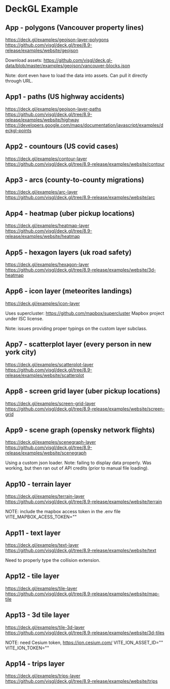 # DeckGL Example

## App - polygons (Vancouver property lines)

https://deck.gl/examples/geojson-layer-polygons
https://github.com/visgl/deck.gl/tree/8.9-release/examples/website/geojson

Download assets:
https://github.com/visgl/deck.gl-data/blob/master/examples/geojson/vancouver-blocks.json

Note: dont even have to load the data into assets.
Can pull it directly through URL.

## App1 - paths (US highway accidents)

https://deck.gl/examples/geojson-layer-paths
https://github.com/visgl/deck.gl/tree/8.9-release/examples/website/highway
https://developers.google.com/maps/documentation/javascript/examples/deckgl-points

## App2 - countours (US covid cases)

https://deck.gl/examples/contour-layer
https://github.com/visgl/deck.gl/tree/8.9-release/examples/website/contour

## App3 - arcs (county-to-county migrations)

https://deck.gl/examples/arc-layer
https://github.com/visgl/deck.gl/tree/8.9-release/examples/website/arc

## App4 - heatmap (uber pickup locations)

https://deck.gl/examples/heatmap-layer
https://github.com/visgl/deck.gl/tree/8.9-release/examples/website/heatmap

## App5 - hexagon layers (uk road safety)

https://deck.gl/examples/hexagon-layer
https://github.com/visgl/deck.gl/tree/8.9-release/examples/website/3d-heatmap

## App6 - icon layer (meteorites landings)

https://deck.gl/examples/icon-layer

Uses supercluster: https://github.com/mapbox/supercluster
Mapbox project under ISC license.

Note: issues providing proper typings on the custom layer subclass.


## App7 - scatterplot layer (every person in new york city)

https://deck.gl/examples/scatterplot-layer
https://github.com/visgl/deck.gl/tree/8.9-release/examples/website/scatterplot


## App8 - screen grid layer (uber pickup locations)

https://deck.gl/examples/screen-grid-layer
https://github.com/visgl/deck.gl/tree/8.9-release/examples/website/screen-grid

## App9 - scene graph (opensky network flights)

https://deck.gl/examples/scenegraph-layer
https://github.com/visgl/deck.gl/tree/8.9-release/examples/website/scenegraph

Using a custom json loader.
Note: failing to display data properly.
Was working, but then ran out of API credits (prior to manual file loading).

## App10 - terrain layer

https://deck.gl/examples/terrain-layer
https://github.com/visgl/deck.gl/tree/8.9-release/examples/website/terrain

NOTE: include the mapbox access token in the .env file
VITE_MAPBOX_ACESS_TOKEN=""

## App11 - text layer

https://deck.gl/examples/text-layer
https://github.com/visgl/deck.gl/tree/8.9-release/examples/website/text

Need to properly type the collision extension.

## App12 - tile layer

https://deck.gl/examples/tile-layer
https://github.com/visgl/deck.gl/tree/8.9-release/examples/website/map-tile

## App13 - 3d tile layer

https://deck.gl/examples/tile-3d-layer
https://github.com/visgl/deck.gl/tree/8.9-release/examples/website/3d-tiles

NOTE: need Cesium token, https://ion.cesium.com/
VITE_ION_ASSET_ID=""
VITE_ION_TOKEN=""

## App14 - trips layer

https://deck.gl/examples/trips-layer
https://github.com/visgl/deck.gl/tree/8.9-release/examples/website/trips
